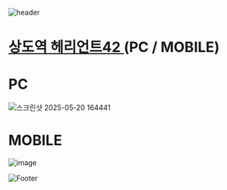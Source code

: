 ![header](https://capsule-render.vercel.app/api?type=wave&color=auto&height=150&section=header&text=2025.%2004.%2004&fontSize=60)

# <a href="https://xn--vk1bk6jxullgq4dhzf0xzetb.com/"> 상도역 헤리언트42 </a>(PC / MOBILE)

# PC
![스크린샷 2025-05-20 164441](https://github.com/user-attachments/assets/54ef5343-b8ee-4313-ae92-de1a3033670f)

# MOBILE
![image](https://github.com/user-attachments/assets/ef79ca27-2233-4010-a18b-0e48433a2fae)

![Footer](https://capsule-render.vercel.app/api?type=waving&color=auto&height=200&section=footer)







